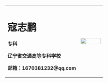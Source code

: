 <table border="0">
  <tr>
    <td width="75%">
      <h1>寇志鹏</h1>
      <p><b>专科</b></p>
      <p><b>辽宁省交通高等专科学校</b></p>
      <p><b>邮箱：1670381232@qq.com</b></p> 
    </td>
    <td width="25%">
      <img src="/zhengjianzhao.jpg" width="100%">
    </td>
  </tr>
</table>

